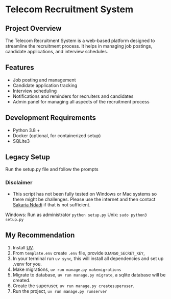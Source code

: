 # Telecom Recruitment System

## Project Overview

The Telecom Recruitment System is a web-based platform designed to streamline the recruitment process. It helps in managing job postings, candidate applications, and interview schedules.

## Features

- Job posting and management
- Candidate application tracking
- Interview scheduling
- Notifications and reminders for recruiters and candidates
- Admin panel for managing all aspects of the recruitment process

## Development Requirements

- Python 3.8 +
- Docker (optional, for containerized setup)
- SQLite3

## Legacy Setup

Run the setup.py file and follow the prompts

### Disclaimer

- This script has not been fully tested on Windows or Mac systems so there might be challenges. Please use the internet and then contact [Sakaria Ndadi](https://sakariandadi.com/#contact) if that is not sufficient.

Windows: Run as administrator `python setup.py`
Unix: `sudo python3 setup.py`

## My Recommendation

1. Install [UV](https://docs.astral.sh/uv/getting-started/installation/).
2. From `template.env` create `.env` file, provide `DJANGO_SECRET_KEY`,
3. In your terminal run `uv sync`, this will install all dependencies and set up .venv for you.
4. Make migrations, `uv run manage.py makemigrations`
5. Migrate to database, `uv run manage.py migrate`, a sqlite database will be created.
6. Create the superuser, `uv run manage.py createsuperuser`.
7. Run the project, `uv run manage.py runserver`

